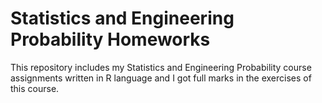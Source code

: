 # Statistics and Engineering Probability Homeworks
This repository includes my Statistics and Engineering Probability course assignments written in R language and I got full marks in the exercises of this course.
